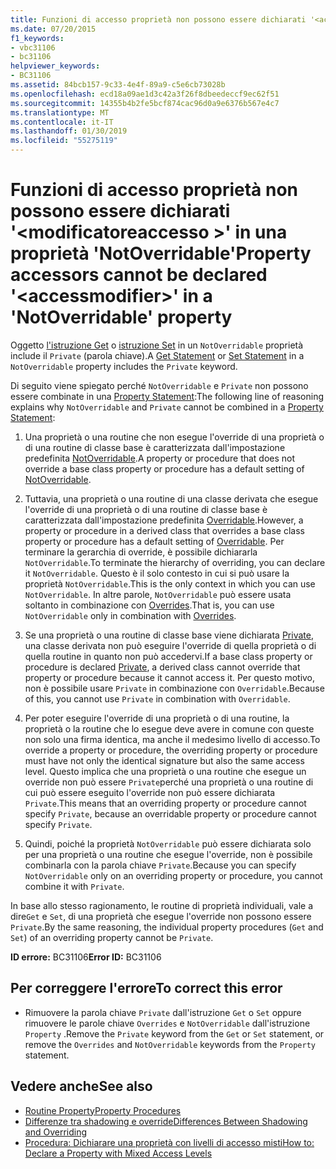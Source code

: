 ```yaml
---
title: Funzioni di accesso proprietà non possono essere dichiarati '<accessmodifier>' in una proprietà 'NotOverridable'
ms.date: 07/20/2015
f1_keywords:
- vbc31106
- bc31106
helpviewer_keywords:
- BC31106
ms.assetid: 84bcb157-9c33-4e4f-89a9-c5e6cb73028b
ms.openlocfilehash: ecd18a09ae1d3c42a3f26f8dbeedeccf9ec62f51
ms.sourcegitcommit: 14355b4b2fe5bcf874cac96d0a9e6376b567e4c7
ms.translationtype: MT
ms.contentlocale: it-IT
ms.lasthandoff: 01/30/2019
ms.locfileid: "55275119"
---
```

# <a name="property-accessors-cannot-be-declared-accessmodifier-in-a-notoverridable-property"></a><span data-ttu-id="3a7e4-102">Funzioni di accesso proprietà non possono essere dichiarati '\<modificatoreaccesso >' in una proprietà 'NotOverridable'</span><span class="sxs-lookup"><span data-stu-id="3a7e4-102">Property accessors cannot be declared '\<accessmodifier>' in a 'NotOverridable' property</span></span>
<span data-ttu-id="3a7e4-103">Oggetto [l'istruzione Get](../../visual-basic/language-reference/statements/get-statement.md) o [istruzione Set](../../visual-basic/language-reference/statements/set-statement.md) in un `NotOverridable` proprietà include il `Private` (parola chiave).</span><span class="sxs-lookup"><span data-stu-id="3a7e4-103">A [Get Statement](../../visual-basic/language-reference/statements/get-statement.md) or [Set Statement](../../visual-basic/language-reference/statements/set-statement.md) in a `NotOverridable` property includes the `Private` keyword.</span></span>  
  
 <span data-ttu-id="3a7e4-104">Di seguito viene spiegato perché `NotOverridable` e `Private` non possono essere combinate in una [Property Statement](../../visual-basic/language-reference/statements/property-statement.md):</span><span class="sxs-lookup"><span data-stu-id="3a7e4-104">The following line of reasoning explains why `NotOverridable` and `Private` cannot be combined in a [Property Statement](../../visual-basic/language-reference/statements/property-statement.md):</span></span>  
  
1.  <span data-ttu-id="3a7e4-105">Una proprietà o una routine che non esegue l'override di una proprietà o di una routine di classe base è caratterizzata dall'impostazione predefinita [NotOverridable](../../visual-basic/language-reference/modifiers/notoverridable.md).</span><span class="sxs-lookup"><span data-stu-id="3a7e4-105">A property or procedure that does not override a base class property or procedure has a default setting of [NotOverridable](../../visual-basic/language-reference/modifiers/notoverridable.md).</span></span>  
  
2.  <span data-ttu-id="3a7e4-106">Tuttavia, una proprietà o una routine di una classe derivata che esegue l'override di una proprietà o di una routine di classe base è caratterizzata dall'impostazione predefinita [Overridable](../../visual-basic/language-reference/modifiers/overridable.md).</span><span class="sxs-lookup"><span data-stu-id="3a7e4-106">However, a property or procedure in a derived class that overrides a base class property or procedure has a default setting of [Overridable](../../visual-basic/language-reference/modifiers/overridable.md).</span></span> <span data-ttu-id="3a7e4-107">Per terminare la gerarchia di override, è possibile dichiararla `NotOverridable`.</span><span class="sxs-lookup"><span data-stu-id="3a7e4-107">To terminate the hierarchy of overriding, you can declare it `NotOverridable`.</span></span> <span data-ttu-id="3a7e4-108">Questo è il solo contesto in cui si può usare la proprietà `NotOverridable`.</span><span class="sxs-lookup"><span data-stu-id="3a7e4-108">This is the only context in which you can use `NotOverridable`.</span></span> <span data-ttu-id="3a7e4-109">In altre parole, `NotOverridable` può essere usata soltanto in combinazione con [Overrides](../../visual-basic/language-reference/modifiers/overrides.md).</span><span class="sxs-lookup"><span data-stu-id="3a7e4-109">That is, you can use `NotOverridable` only in combination with [Overrides](../../visual-basic/language-reference/modifiers/overrides.md).</span></span>  
  
3.  <span data-ttu-id="3a7e4-110">Se una proprietà o una routine di classe base viene dichiarata [Private](../../visual-basic/language-reference/modifiers/private.md), una classe derivata non può eseguire l'override di quella proprietà o di quella routine in quanto non può accedervi.</span><span class="sxs-lookup"><span data-stu-id="3a7e4-110">If a base class property or procedure is declared [Private](../../visual-basic/language-reference/modifiers/private.md), a derived class cannot override that property or procedure because it cannot access it.</span></span> <span data-ttu-id="3a7e4-111">Per questo motivo, non è possibile usare `Private` in combinazione con `Overridable`.</span><span class="sxs-lookup"><span data-stu-id="3a7e4-111">Because of this, you cannot use `Private` in combination with `Overridable`.</span></span>  
  
4.  <span data-ttu-id="3a7e4-112">Per poter eseguire l'override di una proprietà o di una routine, la proprietà o la routine che lo esegue deve avere in comune con queste non solo una firma identica, ma anche il medesimo livello di accesso.</span><span class="sxs-lookup"><span data-stu-id="3a7e4-112">To override a property or procedure, the overriding property or procedure must have not only the identical signature but also the same access level.</span></span> <span data-ttu-id="3a7e4-113">Questo implica che una proprietà o una routine che esegue un override non può essere `Private`perché una proprietà o una routine di cui può essere eseguito l'override non può essere dichiarata `Private`.</span><span class="sxs-lookup"><span data-stu-id="3a7e4-113">This means that an overriding property or procedure cannot specify `Private`, because an overridable property or procedure cannot specify `Private`.</span></span>  
  
5.  <span data-ttu-id="3a7e4-114">Quindi, poiché la proprietà `NotOverridable` può essere dichiarata solo per una proprietà o una routine che esegue l'override, non è possibile combinarla con la parola chiave `Private`.</span><span class="sxs-lookup"><span data-stu-id="3a7e4-114">Because you can specify `NotOverridable` only on an overriding property or procedure, you cannot combine it with `Private`.</span></span>  
  
 <span data-ttu-id="3a7e4-115">In base allo stesso ragionamento, le routine di proprietà individuali, vale a dire`Get` e `Set`, di una proprietà che esegue l'override non possono essere `Private`.</span><span class="sxs-lookup"><span data-stu-id="3a7e4-115">By the same reasoning, the individual property procedures (`Get` and `Set`) of an overriding property cannot be `Private`.</span></span>  
  
 <span data-ttu-id="3a7e4-116">**ID errore:** BC31106</span><span class="sxs-lookup"><span data-stu-id="3a7e4-116">**Error ID:** BC31106</span></span>  
  
## <a name="to-correct-this-error"></a><span data-ttu-id="3a7e4-117">Per correggere l'errore</span><span class="sxs-lookup"><span data-stu-id="3a7e4-117">To correct this error</span></span>  
  
-   <span data-ttu-id="3a7e4-118">Rimuovere la parola chiave `Private` dall'istruzione `Get` o `Set` oppure rimuovere le parole chiave `Overrides` e `NotOverridable` dall'istruzione `Property` .</span><span class="sxs-lookup"><span data-stu-id="3a7e4-118">Remove the `Private` keyword from the `Get` or `Set` statement, or remove the `Overrides` and `NotOverridable` keywords from the `Property` statement.</span></span>  
  
## <a name="see-also"></a><span data-ttu-id="3a7e4-119">Vedere anche</span><span class="sxs-lookup"><span data-stu-id="3a7e4-119">See also</span></span>
- [<span data-ttu-id="3a7e4-120">Routine Property</span><span class="sxs-lookup"><span data-stu-id="3a7e4-120">Property Procedures</span></span>](../../visual-basic/programming-guide/language-features/procedures/property-procedures.md)
- [<span data-ttu-id="3a7e4-121">Differenze tra shadowing e override</span><span class="sxs-lookup"><span data-stu-id="3a7e4-121">Differences Between Shadowing and Overriding</span></span>](../../visual-basic/programming-guide/language-features/declared-elements/differences-between-shadowing-and-overriding.md)
- [<span data-ttu-id="3a7e4-122">Procedura: Dichiarare una proprietà con livelli di accesso misti</span><span class="sxs-lookup"><span data-stu-id="3a7e4-122">How to: Declare a Property with Mixed Access Levels</span></span>](../../visual-basic/programming-guide/language-features/procedures/how-to-declare-a-property-with-mixed-access-levels.md)
